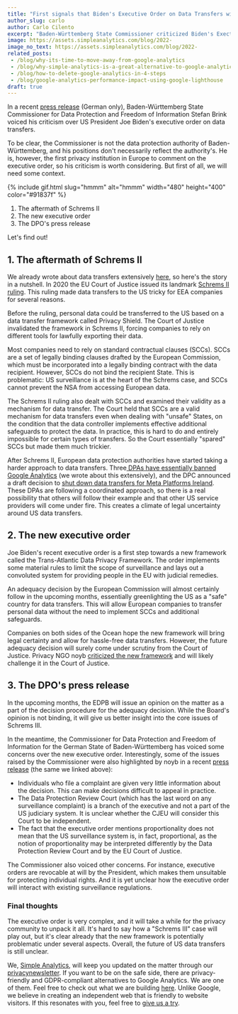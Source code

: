 ```yaml
---
title: "First signals that Biden's Executive Order on Data Transfers will be challenged"
author_slug: carlo
author: Carlo Cilento
excerpt: "Baden-Württemberg State Commissioner criticized Biden's Exectuve Order on Data Tranfers. Thereby implicating that a deal between the EU and US is still far away"
image: https://assets.simpleanalytics.com/blog/2022-
image_no_text: https://assets.simpleanalytics.com/blog/2022-
related_posts:
 - /blog/why-its-time-to-move-away-from-google-analytics
 - /blog/why-simple-analytics-is-a-great-alternative-to-google-analytics
 - /blog/how-to-delete-google-analytics-in-4-steps
 - /blog/google-analytics-performance-impact-using-google-lighthouse
draft: true
---
```


In a recent [press release](https://www.baden-wuerttemberg.datenschutz.de/usa-eu-datentransfer-durchfuehrungsverordnung-us-praesident/) (German only), Baden-Württemberg State Commissioner for Data Protection and Freedom of Information Stefan Brink voiced his criticism over US President Joe Biden's executive order on data transfers.

To be clear, the Commissioner is not the data protection authority of Baden-Württemberg, and his positions don't necessarily reflect the authority's. He is, however, the first privacy institution in Europe to comment on the executive order, so his criticism is worth considering. But first of all, we will need some context.

{% include gif.html slug="hmmm" alt="hmmm" width="480" height="400" color="#91837f" %}

1. The aftermath of Schrems II
2. The new executive order
3. The DPO's press release

Let's find out!

## 1. The aftermath of Schrems II

We already wrote about data transfers extensively [here](https://www.simpleanalytics.com/blog/how-to-move-forward-with-data-transfers-between-the-eu-us), so here's the story in a nutshell. In 2020 the EU Court of Justice issued its landmark [Schrems II ruling](https://gdprhub.eu/index.php?title=CJEU_-_C-311/18_-_Schrems_II). This ruling made data transfers to the US tricky for EEA companies for several reasons.

Before the ruling, personal data could be transferred to the US based on a data transfer framework called Privacy Shield. The Court of Justice invalidated the framework in Schrems II, forcing companies to rely on different tools for lawfully exporting their data.

Most companies need to rely on standard contractual clauses (SCCs). SCCs are a set of legally binding clauses drafted by the European Commission, which must be incorporated into a legally binding contract with the data recipient. However, SCCs do not bind the recipient State. This is problematic: US surveillance is at the heart of the Schrems case, and SCCs cannot prevent the NSA from accessing European data.

The Schrems II ruling also dealt with SCCs and examined their validity as a mechanism for data transfer. The Court held that SCCs are a valid mechanism for data transfers even when dealing with "unsafe" States, on the condition that  the data controller implements effective additional safeguards  to protect the data. In practice, this is hard to do and entirely impossible for certain types of transfers. So the Court essentially "spared" SCCs but made them much trickier.

After Schrems II, European data protection authorities have started taking a harder approach to data transfers. Three[ DPAs have essentially banned Google Analytics](https://www.simpleanalytics.com/blog/is-google-analytics-illegal-in-europe) (we wrote about this extensively), and the DPC announced a draft decision to [shut down data transfers for Meta Platforms Ireland](https://iapp.org/news/a/irish-dpc-files-draft-order-to-halt-metas-data-transfers-to-us/). These DPAs are following a coordinated approach, so there is a real possibility that others will follow their example and that other US service providers will come under fire. This creates a climate of legal uncertainty around US data transfers.

## 2. The new executive order

Joe Biden's recent executive order is a first step towards a new framework called the Trans-Atlantic Data Privacy Framework. The order implements some material rules to limit the scope of surveillance and lays out a convoluted system for providing people in the EU with judicial remedies.

An adequacy decision by the European Commission will almost certainly follow in the upcoming months, essentially greenlighting the US as a "safe" country for data transfers. This will allow European companies to transfer personal data without the need to implement SCCs and additional safeguards.

Companies on both sides of the Ocean hope the new framework will bring legal certainty and allow for hassle-free data transfers. However, the future adequacy decision will surely come under scrutiny from the Court of Justice. Privacy NGO noyb [criticized the new framework](https://noyb.eu/en/new-us-executive-order-unlikely-satisfy-eu-law) and will likely challenge it in the Court of Justice.

## 3. The DPO's press release

In the upcoming months, the EDPB will issue an opinion on the matter as a part of the decision procedure for the adequacy decision. While the Board's opinion is not binding, it will give us better insight into the core issues of Schrems III.

In the meantime, the Commissioner for Data Protection and Freedom of Information for the German State of Baden-Württemberg has voiced some concerns over the new executive order. Interestingly, some of the issues raised by the Commissioner were also highlighted by noyb in a recent [press release](https://noyb.eu/en/new-us-executive-order-unlikely-satisfy-eu-law) (the same we linked above):

-   Individuals who file a complaint are given very little information about the decision. This can make decisions difficult to appeal in practice.
-   The Data Protection Review Court (which has the last word on any surveillance complaint) is a branch of the executive and not a part of the US judiciary system. It is unclear whether the CJEU will consider this Court to be independent.
-   The fact that the executive order mentions proportionality does not mean that the US surveillance system is, in fact, proportional, as the notion of proportionality may be interpreted differently by the Data Protection Review Court and by the EU Court of Justice.

The Commissioner also voiced other concerns. For instance, executive orders are revocable at will by the President, which makes them unsuitable for protecting individual rights. And it is yet unclear how the executive order will interact with existing surveillance regulations.

### Final thoughts

The executive order is very complex, and it will take a while for the privacy community to unpack it all. It's hard to say how a "Schrems III" case will play out, but it's clear already that the new framework is potentially problematic under several aspects. Overall, the future of US data transfers is still unclear.

We, [Simple Analytics](https://www.simpleanalytics.com/), will keep you updated on the matter through our [privacynewsletter](https://theprivacynewsletter.com/). If you want to be on the safe side, there are privacy-friendly and GDPR-compliant alternatives to Google Analytics. We are one of them. Feel free to check out what we are building [here](https://simpleanalytics.com/simpleanalytics.com). Unlike Google, we believe in creating an independent web that is friendly to website visitors. If this resonates with you, feel free to [give us a try](https://simpleanalytics.com/welcome).
